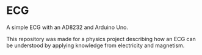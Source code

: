 # ECG

A simple ECG with an AD8232 and Arduino Uno. 

This repository was made for a physics project describing 
how an ECG can be understood by applying knowledge from 
electricity and magnetism.
